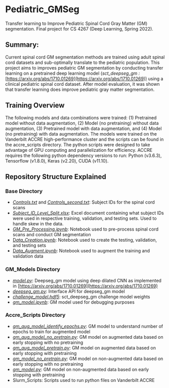 # Pediatric_GMSeg

Transfer learning to Improve Pediatric Spinal Cord Gray Matter (GM) segmentation. Final project for CS 4267 (Deep Learning, Spring 2022). 

## Summary:

Current spinal cord GM segmentation methods are trained using adult spinal cord datasets and sub-optimally translate to the pediatric population. This project aims to improves pediatric GM segmentation by conducting transfer learning on a pretrained deep learning model (*sct_deepseg_gm :* [https://arxiv.org/abs/1710.01269](https://arxiv.org/abs/1710.01269)) using a clinical pediatric spinal cord dataset. After model evaluation, it was shown that transfer learning does improve pediatric gray matter segmentation.

## Training Overview

The following models and data combinations were trained: (1) Pretrained model without data augmentation, (2) Model (no pretraining) without data augmentation, (3)  Pretrained model with data augmentation, and (4) Model (no pretraining) with data augmentation. The models were trained on the Vanderbilt ACCRE high-performance cluster and the scripts can be found in the accre_scripts directory. The python scripts were designed to take advantage of GPU computing and parallelization for efficiency. ACCRE requires the following python dependency versions to run: Python (v3.6.3), Tensorflow (v1.8.0), Keras (v2.20), CUDA (v11.10).

## Repository Structure Explained

### Base Directory

- [*Controls.txt*](Controls.txt) and [*Controls_second.txt*](Controls_second.txt): Subject IDs for the spinal cord scans
- [*Subject_ID_Level_Split.xlsx*](Subject_ID_Level_Split.xlsx): Excel document containing what subject IDs were used in respective training, validation, and testing sets. Used to handle skew in the data.
- [*GM_Pre_Processing.ipynb*](GM_Pre_Processing.ipynb): Notebook used to pre-process spinal cord scans and conduct GM segmentation
- [D*ata_Creation.ipynb*](data_creation.ipynb): Notebook used to create the testing, validation, and testing sets
- [D*ata_Augment.ipynb*](data_augment.ipynb): Notebook used to augment the training and validation data

### GM_Models Directory

- [*model.py*](gm_models/model.py): Deepseg_gm model using deep dilated CNN as implemented in [https://arxiv.org/abs/1710.01269](https://arxiv.org/abs/1710.01269)
- [*deepseg_gm.py*](gm_models/deepseg_gm.py): Interface API for deepseg_gm model
- [*challenge_model.hdf5*](gm_models/challenge_model.hdf5): sct_deepseg_gm challenge model weights
- [*gm_model.ipynb*](gm_models/gm_model.ipynb): GM model used for debugging purposes

### Accre_Scripts Directory

- [*gm_aug_model_identify_epochs.py*](accre_scripts/gm_aug_model_identify_epochs.py): GM model to understand number of epochs to train for augmented model
- [*gm_aug_model_no_pretrain.py*](accre_scripts/gm_aug_model_no_pretrain.py): GM model on augmented data based on early stopping with no pretraining
- [*gm_aug_model_pretrain.py*](accre_scripts/gm_aug_model_pretrain.py): GM model on augmented data based on early stopping with pretraining
- [*gm_model_no_pretrain.py*](accre_scripts/gm_model_no_pretrain.py): GM model on non-augmented data based on early stopping with no pretraining
- [*gm_model.py*](accre_scripts/gm_model.py): GM model on non-augmented data based on early stopping with pretraining
- Slurm_Scripts: Scripts used to run python files on Vanderbilt ACCRE